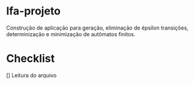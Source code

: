 # lfa-projeto
Construção de aplicação para geração, eliminação de épsilon transições, determinização e minimização de autômatos finitos.


Checklist
===
[] Leitura do arquivo
